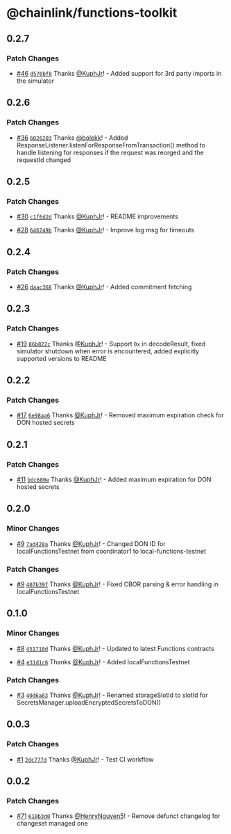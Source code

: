 # @chainlink/functions-toolkit

## 0.2.7

### Patch Changes

- [#46](https://github.com/smartcontractkit/functions-toolkit/pull/46) [`d570bf8`](https://github.com/smartcontractkit/functions-toolkit/commit/d570bf8363a08056b442dc7a0437449152aa7dda) Thanks [@KuphJr](https://github.com/KuphJr)! - Added support for 3rd party imports in the simulator

## 0.2.6

### Patch Changes

- [#36](https://github.com/smartcontractkit/functions-toolkit/pull/36) [`6026203`](https://github.com/smartcontractkit/functions-toolkit/commit/6026203593e6cf7239e51b6b2f14df4bfdc3a0f2) Thanks [@bolekk](https://github.com/bolekk)! - Added ResponseListener.listenForResponseFromTransaction() method to handle listening for responses if the request was reorged and the requestId changed

## 0.2.5

### Patch Changes

- [#30](https://github.com/smartcontractkit/functions-toolkit/pull/30) [`c1f6d2d`](https://github.com/smartcontractkit/functions-toolkit/commit/c1f6d2d7b2c7d8d879b94962ee521381d1f99ac8) Thanks [@KuphJr](https://github.com/KuphJr)! - README improvements

- [#28](https://github.com/smartcontractkit/functions-toolkit/pull/28) [`646749b`](https://github.com/smartcontractkit/functions-toolkit/commit/646749bcabc8b9a971187d359db48e3b1a38ba18) Thanks [@KuphJr](https://github.com/KuphJr)! - Improve log msg for timeouts

## 0.2.4

### Patch Changes

- [#26](https://github.com/smartcontractkit/functions-toolkit/pull/26) [`daac368`](https://github.com/smartcontractkit/functions-toolkit/commit/daac368e8d05c574262cb6f946c77f629cd216ea) Thanks [@KuphJr](https://github.com/KuphJr)! - Added commitment fetching

## 0.2.3

### Patch Changes

- [#19](https://github.com/smartcontractkit/functions-toolkit/pull/19) [`86b822c`](https://github.com/smartcontractkit/functions-toolkit/commit/86b822c16f3f93ea4916f36e6067ce060500ae6c) Thanks [@KuphJr](https://github.com/KuphJr)! - Support `0x` in decodeResult, fixed simulator shutdown when error is encountered, added explicitly supported versions to README

## 0.2.2

### Patch Changes

- [#17](https://github.com/smartcontractkit/functions-toolkit/pull/17) [`6e98aa6`](https://github.com/smartcontractkit/functions-toolkit/commit/6e98aa638bb1b6ee11a787e2dc15ca5739d02bb8) Thanks [@KuphJr](https://github.com/KuphJr)! - Removed maximum expiration check for DON hosted secrets

## 0.2.1

### Patch Changes

- [#11](https://github.com/smartcontractkit/functions-toolkit/pull/11) [`bdc680e`](https://github.com/smartcontractkit/functions-toolkit/commit/bdc680e9b112cf6fc5397a9b062d4578e2c0db49) Thanks [@KuphJr](https://github.com/KuphJr)! - Added maximum expiration for DON hosted secrets

## 0.2.0

### Minor Changes

- [#9](https://github.com/smartcontractkit/functions-toolkit/pull/9) [`7ad428a`](https://github.com/smartcontractkit/functions-toolkit/commit/7ad428a5cd49651642bfa33dc6896011e687bae2) Thanks [@KuphJr](https://github.com/KuphJr)! - Changed DON ID for localFunctionsTestnet from coordinator1 to local-functions-testnet

### Patch Changes

- [#9](https://github.com/smartcontractkit/functions-toolkit/pull/9) [`407b39f`](https://github.com/smartcontractkit/functions-toolkit/commit/407b39f4eeeff300f28a5e85bf550de9351f52af) Thanks [@KuphJr](https://github.com/KuphJr)! - Fixed CBOR parsing & error handling in localFunctionsTestnet

## 0.1.0

### Minor Changes

- [#8](https://github.com/smartcontractkit/functions-toolkit/pull/8) [`451710d`](https://github.com/smartcontractkit/functions-toolkit/commit/451710d6d80a70218f0f7e793a2677f6815b7139) Thanks [@KuphJr](https://github.com/KuphJr)! - Updated to latest Functions contracts

- [#4](https://github.com/smartcontractkit/functions-toolkit/pull/4) [`e31d1c6`](https://github.com/smartcontractkit/functions-toolkit/commit/e31d1c6e82d7ff0e7128aea0dc024e572c7a6050) Thanks [@KuphJr](https://github.com/KuphJr)! - Added localFunctionsTestnet

### Patch Changes

- [#3](https://github.com/smartcontractkit/functions-toolkit/pull/3) [`40d6a83`](https://github.com/smartcontractkit/functions-toolkit/commit/40d6a831ee7726d25c43d8041ff6f33ed3c385b9) Thanks [@KuphJr](https://github.com/KuphJr)! - Renamed storageSlotId to slotId for SecretsManager.uploadEncryptedSecretsToDON()

## 0.0.3

### Patch Changes

- [#1](https://github.com/smartcontractkit/functions-toolkit/pull/1) [`2dc777d`](https://github.com/smartcontractkit/functions-toolkit/commit/2dc777de7316974405e5bf669ae4bbacbe5e09a5) Thanks [@KuphJr](https://github.com/KuphJr)! - Test CI workflow

## 0.0.2

### Patch Changes

- [#71](https://github.com/smartcontractkit/functions-toolkit/pull/71) [`610b3d0`](https://github.com/smartcontractkit/functions-toolkit/commit/610b3d035d6e0a64470b721b8f9e3a56814d7e3a) Thanks [@HenryNguyen5](https://github.com/HenryNguyen5)! - Remove defunct changelog for changeset managed one
